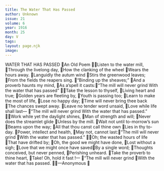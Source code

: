```yaml
---
title: The Water That Has Passed
author: Unknown
issue: 21
volume: 6
year: 1916
month: 25
day: V
tags:
layout: page.njk
image:
---
```

WATER THAT HAS PASSED An Old Poem Listen to the water mill, Through the livelong day, How the clanking of the wheel Wears the hours away. Languidly the autum wind Stirs the greenwood leaves; From the fields the reapers sing. “Binding up the sheaves;” And a proverb haunts my mind, As a‘spell it casts:“The mill will never grind With the water that has passed” Take the lesson to thyself, Living heart and true; Golden years are fleeting by, Youth is passing too; Learn to make the most of life, Lose no happy day; Time will never bring thee back The chances swept away. Leave no tender word unsaid, Love while life shall last— “The mill will never grind With the water that has passed.” Work while yet the daylight shines, Man of strength and will; Never does the streamlet glide Unless by the mill. Wait not until to-morrow’s sun Beams upon the way; All that thou canst call thine own Lies in thy to-day. Power, intellect and health, May not, cannot last:“The mill will never grind With the water that has passed.” Oh; the wasted hours of life That have drifted by; Oh, the good we might have done, Lost without a sigh; Love that we might once have savedBy a single word; Thoughts conceived, but never penned, Perishing unheard. Take the proverb to thine heart, Take! Oh, hold it fast !— “The mill will never grind With the water that has passed. —Anonymous 
